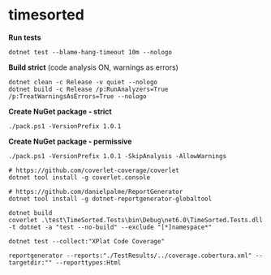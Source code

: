 # timesorted

**Run tests**
```shell
dotnet test --blame-hang-timeout 10m --nologo
```

**Build strict**
(code analysis ON, warnings as errors)
```shell
dotnet clean -c Release -v quiet --nologo
dotnet build -c Release /p:RunAnalyzers=True /p:TreatWarningsAsErrors=True --nologo
```

**Create NuGet package - strict**
```shell
./pack.ps1 -VersionPrefix 1.0.1 
```

**Create NuGet package - permissive**
```shell
./pack.ps1 -VersionPrefix 1.0.1 -SkipAnalysis -AllowWarnings
```


```shell
# https://github.com/coverlet-coverage/coverlet
dotnet tool install -g coverlet.console

# https://github.com/danielpalme/ReportGenerator
dotnet tool install -g dotnet-reportgenerator-globaltool

dotnet build
coverlet .\test\TimeSorted.Tests\bin\Debug\net6.0\TimeSorted.Tests.dll -t dotnet -a "test --no-build" --exclude "[*]namespace*"

dotnet test --collect:"XPlat Code Coverage"

reportgenerator --reports:"./TestResults/../coverage.cobertura.xml" --targetdir:"" --reporttypes:Html
```
